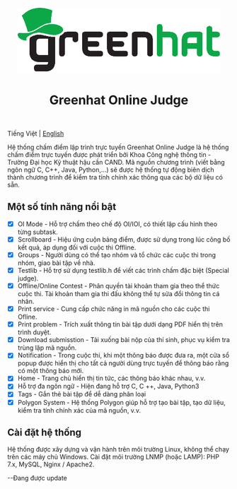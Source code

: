 <p align="center">
    <a href="https://greenhat1998.github.io" target="_blank">
        <img src="web/images/logo.png" height="150px">
    </a>
    <h1 align="center">Greenhat Online Judge</h1>
    <br>
</p>

Tiếng Việt | [English](README.en.md)

Hệ thống chấm điểm lập trình trực tuyến Greenhat Online Judge là hệ thống chấm điểm trực tuyến được phát triển bởi Khoa Công nghệ thông tin - Trường Đại học Kỹ thuật hậu cần CAND.
Mã nguồn chương trình (viết bằng ngôn ngữ C, C++, Java, Python,...) sẽ được hệ thống tự động biên dịch thành chương trình để kiểm tra tính chính xác thông qua các bộ dữ liệu có sẵn.

Một số tính năng nổi bật
----------

- [x] OI Mode - Hỗ trợ chấm theo chế độ OI/IOI, có thiết lập cấu hình theo từng subtask.
- [x] Scrollboard - Hiệu ứng cuộn bảng điểm, được sử dụng trong lúc công bố kết quả, áp dụng đối với cuộc thi Offline.
- [x] Groups - Người dùng có thể tạo nhóm và tổ chức các cuộc thi trong nhóm, giao bài tập về nhà.
- [x] Testlib - Hỗ trợ sử dụng testlib.h để viết các trình chấm đặc biệt (Special judge).
- [x] Offline/Online Contest - Phân quyền tài khoản tham gia theo thể thức cuộc thi. Tài khoản tham gia thi đấu không thể tự sửa đổi thông tin cá nhân.
- [x] Print service - Cung cấp chức năng in mã nguồn cho các cuộc thi Ofline.
- [x] Print problem - Trích xuất thông tin bài tập dưới dạng PDF hiển thị trên trình duyệt.
- [x] Download submisstion - Tải xuống bài nộp của thí sinh, phục vụ kiểm tra trùng lặp mã nguồn.
- [x] Notification - Trong cuộc thi, khi một thông báo được đưa ra, một cửa sổ popup được hiển thị cho tất cả người dùng trực tuyến để thông báo rằng có một thông báo mới.
- [x] Home - Trang chủ hiển thị tin tức, các thông báo khác nhau, v.v.
- [x] Hỗ trợ đa ngôn ngữ - Hiện đang hỗ trợ C, C ++, Java, Python3
- [x] Tags - Gắn thẻ bài tập để dễ dàng phân loại
- [x] Polygon System - Hệ thống Polygon giúp hỗ trợ tạo bài tập, tạo dữ liệu, kiểm tra tính chính xác của mã nguồn, v.v.

Cài đặt hệ thống
----------

Hệ thống được xây dựng và vận hành trên môi trường Linux, không thể chạy trên các máy chủ Windows.
Cài đặt môi trường LNMP (hoặc LAMP): PHP 7.x, MySQL, Nginx / Apache2.

--Đang được update

